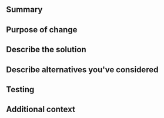 <!--
HOW TO USE: Under each "## Heading" below, enter information relevant to your pull request.
Leave the headings unless they don't apply to your PR, and remove the comment blocks (surrounded with <!–– and ––>) when you are done.

NOTE: Please grant permission for repository maintainers to edit your PR.  It is EXTREMELY common for PRs to be held up due to trivial changes being requested and the author being unavailable to make them.  In web UI, you can do it by clicking the "Allow edits and access to secrets by maintainers" checkbox next to "Create Pull Request" button at the bottom of the editor, or by clicking the same checkbox in the sidebar after PR has been created.

CODE STYLE: The game uses automatic code formatting tools to keep code style consistent.  If your PR does not adhere to the style, the autofix.ci app will format the code for you and push the changes as a new commit.  You can also format the code yourself before committing it, it's faster that way and avoids the hurdle of keeping your branch up to date.  See relevant guides for more information: https://docs.cataclysmbn.org/en/contribute/contributing/#code-style

WARNING: If autofix.ci app did the formatting for you, YOU MUST DO EITHER OF THE FOLLOWING:
- Run `git pull` to merge the automated commit into your local PR branch.
- Format your code locally, and force push to your PR branch. 
If you don't do this, your following work will be based on the old commit, and may cause MERGE CONFLICT.
If you use GitHub's web editor to edit files, you shouldn't need to do this as the web editor works directly on the remote branch.

PR TITLE: Please use a descriptive name for the PR title, so it's clear at a glance what the PR is about.
Bad examples: "Small fix", "Solved issue #1234", "Turnips".
Good examples: "Fixed small text overlap in bionics UI", "Solved reloading issue of crossbows when using broadhead bolts", "Added turnips"

This template is available on GitHub if you want to see the unedited version:
https://github.com/cataclysmbnteam/Cataclysm-BN/blob/upload/.github/pull_request_template.md?plain=1
-->

## Summary

<!-- This section should consist of exactly one line, formatted like this:

SUMMARY: Category "Brief description of the change"

'Category' must be one of these:

- Features
- Content
- Interface
- Mods
- Balance
- Bugfixes
- Performance
- Infrastructure
- Build
- I18N

For more on the meaning of each category, see:
https://docs.cataclysmbn.org/en/contribute/changelog_guidelines/

If the PR is mostly a port of DDA content, please indicate it to be so.

Examples of the final summary line:

SUMMARY: Bugfixes "Fixed t-shirt yielding too much rags when cut up"
SUMMARY: Interface "Added keybind highlights in character info"
SUMMARY: Content "Ported 5 new mapgen variations of houses from DDA"

If PR is approved and merged, your summary will be added to the project changelog:
https://docs.cataclysmbn.org/en/game/changelog/
-->

## Purpose of change

<!-- With a few sentences, describe your reasons for making this change.  If it relates to an existing issue, you can link it with a # followed by the Github issue number, like #1234.

If your pull request *fully* resolves an issue, include the word "Fix" or "Fixes" before the issue number, like: "Fixes #1234".  This will make GitHub automatically close the issue once the PR is merged.  For multiple issues, repeat 'Fixes' multiple times: "Fixes #1234, Fixes #5678".

If there is no related issue, explain here what issue, feature, or other concern you are addressing.  If this is a bugfix, include steps to reproduce the original bug, so your fix can be verified.
-->

## Describe the solution

<!-- How does the feature work, or how does this fix a bug?  The easier you make your solution to understand, the faster it can get merged.

If this is a port or adaptation of DDA content, provide the link to the original PR (or PRs, if there were multiple) and explain what additional changes, if any, you made to the behavior.  Don't forget to attribute the original author(s): if you've just copied over the changes, add "Co-Authored-By: Author Name <author_email@example.com>" to the commit message (not the PR description!).  If you've cherry-picked the commits, which is the recommended way of porting, git should preserve the authorship information for you.
-->

## Describe alternatives you've considered

<!-- Explain any alternative solutions, different approaches, or possibilities you've considered using to solve the same problem. -->

## Testing

<!-- Describe what steps you took to test that this PR resolved the bug or added the feature, and what tests you performed to make sure it didn't cause any regressions.  Also include testing suggestions for reviewers and maintainers.  -->

## Additional context

<!-- Add any other context (such as mock-ups, proof of concepts or screenshots) about the feature or bugfix here.  -->
